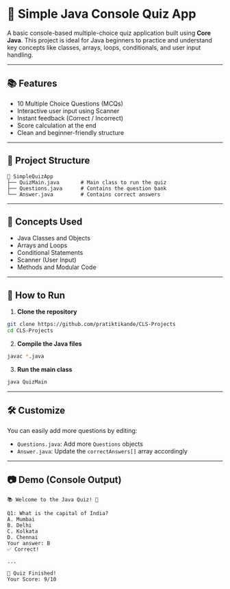 # 🎯 Simple Java Console Quiz App

A basic console-based multiple-choice quiz application built using **Core Java**. This project is ideal for Java beginners to practice and understand key concepts like classes, arrays, loops, conditionals, and user input handling.

---

## 📚 Features

- 10 Multiple Choice Questions (MCQs)
- Interactive user input using Scanner
- Instant feedback (Correct / Incorrect)
- Score calculation at the end
- Clean and beginner-friendly structure

---

## 🧱 Project Structure

```
📁 SimpleQuizApp
├── QuizMain.java       # Main class to run the quiz
├── Questions.java      # Contains the question bank
└── Answer.java         # Contains correct answers
```

---

## 🧠 Concepts Used

- Java Classes and Objects
- Arrays and Loops
- Conditional Statements
- Scanner (User Input)
- Methods and Modular Code

---

## 🚀 How to Run

1. **Clone the repository**  
```bash
git clone https://github.com/pratiktikande/CLS-Projects
cd CLS-Projects
```

2. **Compile the Java files**  
```bash
javac *.java
```

3. **Run the main class**  
```bash
java QuizMain
```

---

## 🛠️ Customize

You can easily add more questions by editing:
- `Questions.java`: Add more `Questions` objects
- `Answer.java`: Update the `correctAnswers[]` array accordingly

---

## 📷 Demo (Console Output)

```
📚 Welcome to the Java Quiz! 🧠

Q1: What is the capital of India?
A. Mumbai
B. Delhi
C. Kolkata
D. Chennai
Your answer: B
✅ Correct!

...

🎉 Quiz Finished!
Your Score: 9/10
```
